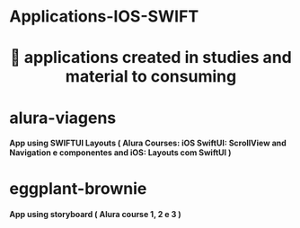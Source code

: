 # Applications-IOS-SWIFT


<h1 align="center">
    <p align="center">🚀 applications created in studies and material to consuming </p>
</h1>

# alura-viagens
<h4> App using SWIFTUI Layouts ( Alura Courses: iOS SwiftUI: ScrollView and Navigation e componentes and iOS: Layouts com SwiftUI )  </h4>


# eggplant-brownie
<h4> App using storyboard ( Alura course 1, 2 e 3 ) </h4>




